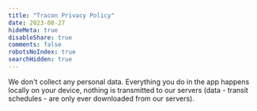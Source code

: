 ```yaml
---
title: "Tracon Privacy Policy"
date: 2023-08-27
hideMeta: true
disableShare: true
comments: false
robotsNoIndex: true
searchHidden: true
---
```


We don't collect any personal data.
Everything you do in the app happens locally on your device,
nothing is transmitted to our servers
(data - transit schedules - are only ever downloaded from our servers).
